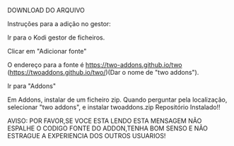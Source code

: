 DOWNLOAD DO ARQUIVO

Instruções para a adição no gestor:

Ir para o Kodi gestor de ficheiros.

Clicar em "Adicionar fonte"

O endereço para a fonte é https://two-addons.github.io/two (https://twoaddons.github.io/two/)(Dar o nome de "two addons").

Ir para "Addons"

Em Addons, instalar de um ficheiro zip. Quando perguntar pela localização, selecionar "two addons", e instalar twoaddons.zip
Repositório Instalado!!

AVISO: POR FAVOR,SE VOCE ESTA LENDO ESTA MENSAGEM NÃO ESPALHE O CODIGO FONTE DO ADDON,TENHA BOM SENSO E NÃO ESTRAGUE A EXPERIENCIA DOS OUTROS USUARIOS!

